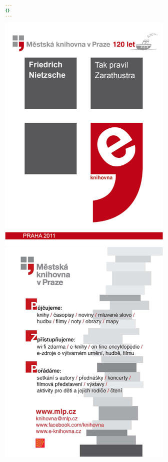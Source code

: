 ```yaml
---
{}
---
```


![](./resources/obalka_tak_pravil_zarathustra.jpg)![](./resources/upoutavka_eknihy.jpg)
